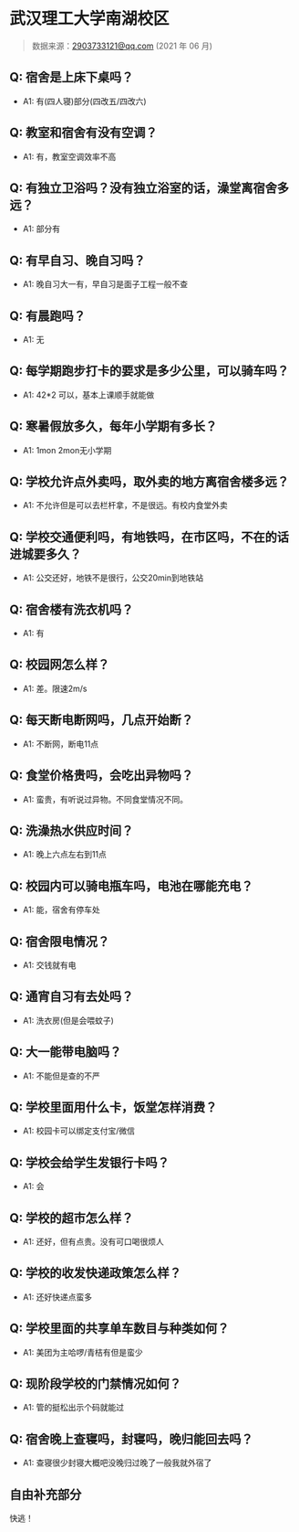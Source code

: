 # 武汉理工大学南湖校区

> 数据来源：2903733121@qq.com (2021 年 06 月)

## Q: 宿舍是上床下桌吗？

- A1: 有(四人寝)部分(四改五/四改六)

## Q: 教室和宿舍有没有空调？

- A1: 有，教室空调效率不高

## Q: 有独立卫浴吗？没有独立浴室的话，澡堂离宿舍多远？

- A1: 部分有

## Q: 有早自习、晚自习吗？

- A1: 晚自习大一有，早自习是面子工程一般不查

## Q: 有晨跑吗？

- A1: 无

## Q: 每学期跑步打卡的要求是多少公里，可以骑车吗？

- A1: 42\*2 可以，基本上课顺手就能做

## Q: 寒暑假放多久，每年小学期有多长？

- A1: 1mon 2mon无小学期

## Q: 学校允许点外卖吗，取外卖的地方离宿舍楼多远？

- A1: 不允许但是可以去栏杆拿，不是很远。有校内食堂外卖

## Q: 学校交通便利吗，有地铁吗，在市区吗，不在的话进城要多久？

- A1: 公交还好，地铁不是很行，公交20min到地铁站

## Q: 宿舍楼有洗衣机吗？

- A1: 有

## Q: 校园网怎么样？

- A1: 差。限速2m/s

## Q: 每天断电断网吗，几点开始断？

- A1: 不断网，断电11点

## Q: 食堂价格贵吗，会吃出异物吗？

- A1: 蛮贵，有听说过异物。不同食堂情况不同。

## Q: 洗澡热水供应时间？

- A1: 晚上六点左右到11点

## Q: 校园内可以骑电瓶车吗，电池在哪能充电？

- A1: 能，宿舍有停车处

## Q: 宿舍限电情况？

- A1: 交钱就有电

## Q: 通宵自习有去处吗？

- A1: 洗衣房(但是会喂蚊子)

## Q: 大一能带电脑吗？

- A1: 不能但是查的不严

## Q: 学校里面用什么卡，饭堂怎样消费？

- A1: 校园卡可以绑定支付宝/微信

## Q: 学校会给学生发银行卡吗？

- A1: 会

## Q: 学校的超市怎么样？

- A1: 还好，但有点贵。没有可口喝很烦人

## Q: 学校的收发快递政策怎么样？

- A1: 还好快递点蛮多

## Q: 学校里面的共享单车数目与种类如何？

- A1: 美团为主哈啰/青桔有但是蛮少

## Q: 现阶段学校的门禁情况如何？

- A1: 管的挺松出示个码就能过

## Q: 宿舍晚上查寝吗，封寝吗，晚归能回去吗？

- A1: 查寝很少封寝大概吧没晚归过晚了一般我就外宿了

## 自由补充部分

快逃！